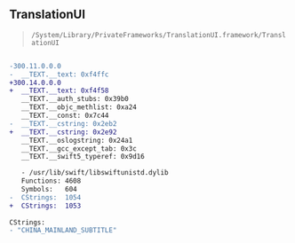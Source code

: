 ## TranslationUI

> `/System/Library/PrivateFrameworks/TranslationUI.framework/TranslationUI`

```diff

-300.11.0.0.0
-  __TEXT.__text: 0xf4ffc
+300.14.0.0.0
+  __TEXT.__text: 0xf4f58
   __TEXT.__auth_stubs: 0x39b0
   __TEXT.__objc_methlist: 0xa24
   __TEXT.__const: 0x7c44
-  __TEXT.__cstring: 0x2eb2
+  __TEXT.__cstring: 0x2e92
   __TEXT.__oslogstring: 0x24a1
   __TEXT.__gcc_except_tab: 0x3c
   __TEXT.__swift5_typeref: 0x9d16

   - /usr/lib/swift/libswiftunistd.dylib
   Functions: 4608
   Symbols:   604
-  CStrings:  1054
+  CStrings:  1053
 
CStrings:
- "CHINA_MAINLAND_SUBTITLE"

```
